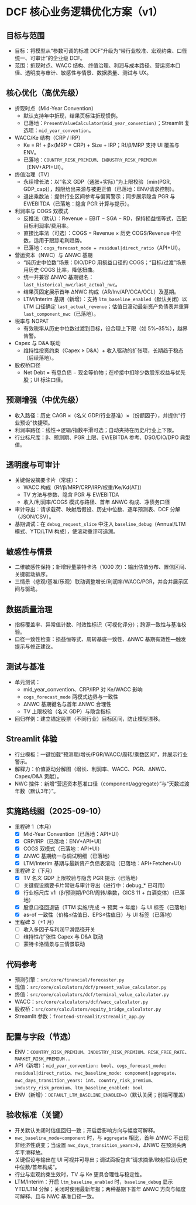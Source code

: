 # DCF 核心业务逻辑优化方案（v1）

## 目标与范围
- 目标：将模型从“参数可调的标准 DCF”升级为“带行业校准、宏观约束、口径统一、可审计”的企业级 DCF。
- 范围：折现时点、WACC 结构、终值治理、利润与成本路径、营运资本口径、透明度与审计、敏感性与情景、数据质量、测试与 UX。

## 核心优化（高优先级）
- 折现时点（Mid-Year Convention）
  - 默认支持年中折现，结果页标注折现惯例。
  - 已落地：`PresentValueCalculator(mid_year_convention)`；Streamlit 复选项：`mid_year_convention`。
- WACC/Ke 结构（CRP / IRP）
  - Ke = Rf + β×(MRP + CRP) + Size + IRP；Rf/β/MRP 支持 UI 覆盖与 ENV。
  - 已落地：`COUNTRY_RISK_PREMIUM`、`INDUSTRY_RISK_PREMIUM`（ENV+API+UI）。
- 终值治理（TV）
  - 永续增长法：以“名义 GDP（通胀+实际）”为上限校验（min(PGR, GDP_cap)），超限给出来源与被更正值（已落地：ENV/请求控制）。
  - 退出乘数法：提供行业区间参考与偏离警示；同步展示隐含 PGR 与 EV/EBITDA（已落地：隐含 PGR 计算与提示）。
- 利润率与 COGS 双模式
  - 反推法（默认）：Revenue − EBIT − SGA − RD，保持损益恒等式，匹配目标利润率/费用率。
  - 直接比率法（可选）：COGS = Revenue × 历史 COGS/Revenue 中位数，适用于跟踪毛利趋势。
  - 已落地：`cogs_forecast_mode = residual|direct_ratio`（API+UI）。
- 营运资本（NWC）与 ΔNWC 基期
  - “纯历史中位数”场景：DIO/DPO 用损益口径的 COGS；“目标/过渡”场景用历史 COGS 比率，降低扭曲。
  - 统一并兼容 ΔNWC 基期键名：`last_historical_nwc/last_actual_nwc`。
  - 结果页固定展示首年 ΔNWC 构成（AR/Inv/AP/OCA/OCL）及基期。
  - LTM/Interim 基期（新增）：支持 `ltm_baseline_enabled`（默认关闭）以 LTM 口径确定 `last_actual_revenue`；估值日滚动最新资产负债表并重算 `last_component_nwc`（已落地）。
- 税率与 NOPAT
  - 有效税率从历史中位数过渡到目标，设合理上下限（如 5%–35%），越界告警。
- Capex 与 D&A 联动
  - 维持性投资约束（Capex ≥ D&A）+ 收入驱动的扩张项，长期趋于稳态（后续落地）。
- 股权桥口径
  - Net Debt = 有息负债 − 现金等价物；在桥接中扣除少数股东权益与优先股；UI 标注口径。

## 预测增强（中优先级）
- 收入路径：历史 CAGR ×（名义 GDP/行业基准）×（份额因子），并提供“行业预设”快捷项。
- 利润率路径：线性→逻辑/指数平滑可选；自动夹持在历史/行业上下限。
- 行业标尺库：β、预测期、PGR 上限、EV/EBITDA 参考、DSO/DIO/DPO 典型值。

## 透明度与可审计
- 关键假设摘要卡片（常驻）：
  - WACC 构成（Rf/β/MRP/CRP/IRP/权重/Ke/Kd(AT)）
  - TV 方法与参数、隐含 PGR 与 EV/EBITDA
  - 收入/利润率/COGS 模式与路径、首年 ΔNWC 构成、净债务口径
- 审计导出：请求载荷、映射后假设、历史中位数、逐年预测表、DCF 分解（JSON/CSV）。
- 基期调试：在 `debug_request_slice` 中注入 `baseline_debug`（Annual/LTM 模式、YTD/LTM 构成），使滚动重评可追溯。

## 敏感性与情景
- 二维敏感性保持；新增轻量蒙特卡洛（1000 次）：输出估值分布、置信区间、关键驱动排序。
- 三情景（悲观/基准/乐观）联动调整增长/利润率/WACC/PGR，并合并展示区间与驱动。

## 数据质量治理
- 指标覆盖率、异常值计数、时效性标识（可视化评分）；跨源一致性与基准校验。
- 口径一致性检查：损益恒等式、周转基底一致性、ΔNWC 基期有效性—触发提示与修正建议。

## 测试与基准
- 单元测试：
  - mid_year_convention、CRP/IRP 对 Ke/WACC 影响
  - `cogs_forecast_mode` 两模式边界与一致性
  - ΔNWC 基期键名与首年 ΔNWC 合理性
  - TV 上限校验（名义 GDP）与隐含指标
- 回归样例：建立锚定股票（不同行业）目标区间，防止模型漂移。

## Streamlit 体验
- 行业模板：一键加载“预测期/增长/PGR/WACC/周转/乘数区间”，并展示行业警示。
- 解释力：价值驱动分解图（增长、利润率、WACC、PGR、ΔNWC、Capex/D&A 贡献）。
- NWC 控件：新增“营运资本基准口径（component/aggregate）”与“天数过渡年数（默认3年）”。

## 实施路线图（2025-09-10）
- 里程碑 1（本月）
  - [x] Mid-Year Convention（已落地：API+UI）
  - [x] CRP/IRP（已落地：ENV+API+UI）
  - [x] COGS 双模式（已落地：API+UI）
  - [x] ΔNWC 基期统一与调试明细（已落地）
  - [x] LTM/Interim 基期与最新资产负债表滚动（已落地：API+Fetcher+UI）
- 里程碑 2（下月）
  - [x] TV 名义 GDP 上限校验与隐含 PGR 提示（已落地）
  - [ ] 关键假设摘要卡片常驻与审计导出（进行中：debug_* 已可用）
  - [x] 行业标尺库 v1（β/预测期/PGR/周转/乘数，GICS 11 + 白酒变体）（已落地）
  - [x] 股息口径回退链（TTM 实施/完成 → 预案 → 年度）与 UI 标签（已落地）
  - [x] as-of 一致性（价格≤估值日、EPS≤估值日）与 UI 标签（已落地）
- 里程碑 3（+1 月）
  - [ ] 收入多因子与利润平滑路径开关
  - [ ] 维持性/扩张性 Capex 与 D&A 联动
  - [ ] 蒙特卡洛情景与三情景联动

## 代码参考
- 预测引擎：`src/core/financial/forecaster.py`
- 现值：`src/core/calculators/dcf/present_value_calculator.py`
- 终值：`src/core/calculators/dcf/terminal_value_calculator.py`
- WACC：`src/core/calculators/dcf/wacc_calculator.py`
- 股权桥：`src/core/calculators/equity_bridge_calculator.py`
- Streamlit 参数：`frontend-streamlit/streamlit_app.py`

## 配置与字段（节选）
- ENV：`COUNTRY_RISK_PREMIUM`、`INDUSTRY_RISK_PREMIUM`、`RISK_FREE_RATE`、`MARKET_RISK_PREMIUM` …
- API（新增）：`mid_year_convention: bool`、`cogs_forecast_mode: residual|direct_ratio`、`nwc_baseline_mode: component|aggregate`、`nwc_days_transition_years: int`、`country_risk_premium`、`industry_risk_premium`、`ltm_baseline_enabled: bool`
- ENV（新增）：`DEFAULT_LTM_BASELINE_ENABLED=0`（默认关闭；前端可覆盖）

## 验收标准（关键）
- 开关默认关闭时估值回归一致；开启后影响方向与幅度可解释。
- `nwc_baseline_mode=component` 时，与 `aggregate` 相比，首年 ΔNWC 不出现非经济性跳变；当设置 `nwc_days_transition_years>0`，ΔNWC 在预测头两年平滑释放。
- 关键假设与输出在 UI 可视并可导出；调试面板包含“请求摘录/映射假设/历史中位数/首年构成”。
- 行业与宏观约束生效时，TV 与 Ke 更具合理性与稳定性。
- LTM/Interim：开启 `ltm_baseline_enabled` 时，`baseline_debug` 显示 YTD/LTM 分解；关闭时使用最新年报；两种基期下首年 ΔNWC 方向与幅度可解释、且与 NWC 基准口径一致。
